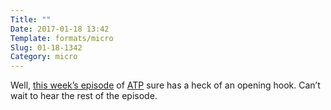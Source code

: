 ```yaml
---
Title: ""
Date: 2017-01-18 13:42
Template: formats/micro
Slug: 01-18-1342
Category: micro
---
```


Well, [this week’s episode][205] of [ATP] sure has a heck of an opening hook. Can’t wait to hear the rest of the episode.

[205]: http://atp.fm/episodes/205
[ATP]: http://atp.fm/
